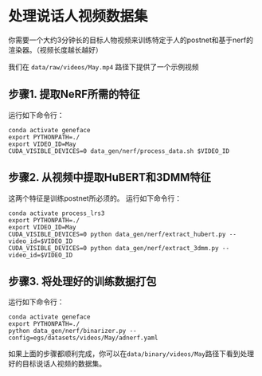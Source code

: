 # 处理说话人视频数据集

你需要一个大约3分钟长的目标人物视频来训练特定于人的postnet和基于nerf的渲染器。（视频长度越长越好）

我们在  `data/raw/videos/May.mp4` 路径下提供了一个示例视频

## 步骤1. 提取NeRF所需的特征

运行如下命令行：

```
conda activate geneface
export PYTHONPATH=./
export VIDEO_ID=May
CUDA_VISIBLE_DEVICES=0 data_gen/nerf/process_data.sh $VIDEO_ID
```

## 步骤2. 从视频中提取HuBERT和3DMM特征

这两个特征是训练postnet所必须的。
运行如下命令行：

```
conda activate process_lrs3
export PYTHONPATH=./
export VIDEO_ID=May
CUDA_VISIBLE_DEVICES=0 python data_gen/nerf/extract_hubert.py --video_id=$VIDEO_ID
CUDA_VISIBLE_DEVICES=0 python data_gen/nerf/extract_3dmm.py --video_id=$VIDEO_ID
```

## 步骤3. 将处理好的训练数据打包
运行如下命令行：
```
conda activate geneface
export PYTHONPATH=./
python data_gen/nerf/binarizer.py --config=egs/datasets/videos/May/adnerf.yaml

```

如果上面的步骤都顺利完成，你可以在`data/binary/videos/May`路径下看到处理好的目标说话人视频的数据集。
